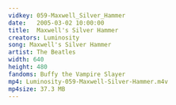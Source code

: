 ```yaml
---
vidkey: 059-Maxwell_Silver_Hammer
date:   2005-03-02 10:00:00
title:  Maxwell's Silver Hammer
creators: Luminosity
song: Maxwell's Silver Hammer
artist: The Beatles
width: 640
height: 480
fandoms: Buffy the Vampire Slayer
mp4: Luminosity-059-Maxwell-Silver-Hammer.m4v
mp4size: 37.3 MB
---
```


  <div>
  
  </div>
  